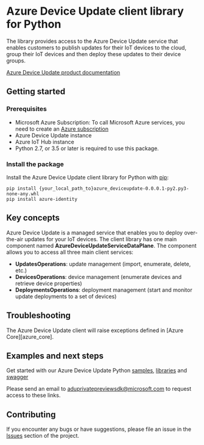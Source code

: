# Azure Device Update client library for Python

The library provides access to the Azure Device Update service that enables customers to publish updates for their IoT devices to the cloud, group their IoT devices and then deploy these updates to their device groups.

[Azure Device Update product documentation](https://github.com/Azure/adu-private-preview/blob/master/docs/adu-overview.md)

## Getting started

### Prerequisites

- Microsoft Azure Subscription: To call Microsoft Azure services, you need to create an [Azure subscription](https://azure.microsoft.com/free/)
- Azure Device Update instance
- Azure IoT Hub instance
- Python 2.7, or 3.5 or later is required to use this package.

### Install the package

Install the Azure Device Update client library for Python with [pip](https://pypi.org/project/pip/):

```
pip install {your_local_path_to}azure_deviceupdate-0.0.0.1-py2.py3-none-any.whl
pip install azure-identity
```

## Key concepts

Azure Device Update is a managed service that enables you to deploy over-the-air updates for your IoT devices. The client library has one main component named **AzureDeviceUpdateServiceDataPlane**.  The component allows you to access all three main client services:
- **UpdatesOperations**: update management (import, enumerate, delete, etc.)
- **DevicesOperations**: device management (enumerate devices and retrieve device properties)
- **DeploymentsOperations**: deployment management (start and monitor update deployments to a set of devices)

## Troubleshooting

The Azure Device Update client will raise exceptions defined in [Azure Core][azure_core].

## Examples and next steps 

Get started with our Azure Device Update Python [samples](https://github.com/Azure/adu-private-preview-sdk/tree/main/Python/Python%20Samples), [libraries](https://github.com/Azure/adu-private-preview-sdk/tree/main/Python/Libraries) and [swagger](https://github.com/Azure/adu-private-preview-sdk/tree/main/Swagger)

Please send an email to aduprivatepreviewsdk@microsoft.com to request access to these links.

## Contributing

If you encounter any bugs or have suggestions, please file an issue in the [Issues](https://github.com/Azure/azure-sdk-for-python/issues) section of the project.
